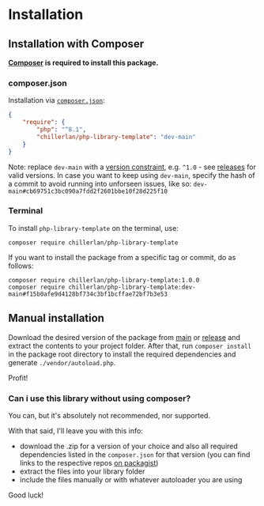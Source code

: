 # Installation

## Installation with Composer

**[Composer](https://getcomposer.org) is required to install this package.**


### composer.json

Installation via [`composer.json`](https://getcomposer.org/doc/04-schema.md):

```json
{
	"require": {
		"php": "^8.1",
		"chillerlan/php-library-template": "dev-main"
	}
}
```

Note: replace `dev-main` with a [version constraint](https://getcomposer.org/doc/articles/versions.md#writing-version-constraints), e.g. `^1.0` - see [releases](https://github.com/chillerlan/php-library-template/releases) for valid versions.
In case you want to keep using `dev-main`, specify the hash of a commit to avoid running into unforseen issues, like so: `dev-main#cb69751c3bc090a7fdd2f2601bbe10f28d225f10`


### Terminal

To install `php-library-template` on the terminal, use:

```shell
composer require chillerlan/php-library-template
```

If you want to install the package from a specific tag or commit, do as follows:

```shell
composer require chillerlan/php-library-template:1.0.0
composer require chillerlan/php-library-template:dev-main#f15b0afe9d4128bf734c3bf1bcffae72bf7b3e53
```


## Manual installation

Download the desired version of the package from [main](https://github.com/chillerlan/php-library-template/archive/refs/heads/main.zip) or
[release](https://github.com/chillerlan/php-library-template/releases) and extract the contents to your project folder.
After that, run `composer install` in the package root directory to install the required dependencies and generate `./vendor/autoload.php`.

Profit!


### Can i use this library without using composer?

You can, but it's absolutely not recommended, nor supported.

With that said, I'll leave you with this info:

- download the .zip for a version of your choice and also all required dependencies listed in the `composer.json` for that version (you can find links to the respective repos [on packagist](https://packagist.org/packages/chillerlan/php-library-template))
- extract the files into your library folder
- include the files manually or with whatever autoloader you are using

Good luck!


